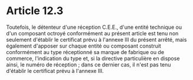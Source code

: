 # Article 12.3

Toutefois, le détenteur d'une réception C.E.E., d'une entité technique ou d'un composant octroyé conformément au présent article est tenu non seulement d'établir le certificat prévu à l'annexe III du présent arrêté, mais également d'apposer sur chaque entité ou composant construit conformément au type réceptionné sa marque de fabrique ou de commerce, l'indication du type et, si la directive particulière en dispose ainsi, le numéro de réception ; dans ce dernier cas, il n'est pas tenu d'établir le certificat prévu à l'annexe III.

